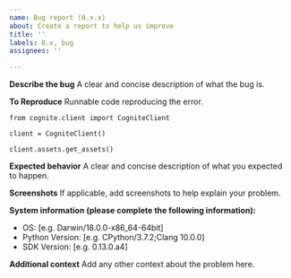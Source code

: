 ```yaml
---
name: Bug report (0.x.x)
about: Create a report to help us improve
title: ''
labels: 0.x, bug
assignees: ''

---
```


**Describe the bug**
A clear and concise description of what the bug is.

**To Reproduce**
Runnable code reproducing the error.
```
from cognite.client import CogniteClient

client = CogniteClient()

client.assets.get_assets()
```
**Expected behavior**
A clear and concise description of what you expected to happen.

**Screenshots**
If applicable, add screenshots to help explain your problem.

**System information (please complete the following information):**
 - OS: [e.g. Darwin/18.0.0-x86_64-64bit]
 - Python Version: [e.g. CPython/3.7.2;Clang 10.0.0]
 - SDK Version: [e.g. 0.13.0.a4]

**Additional context**
Add any other context about the problem here.
